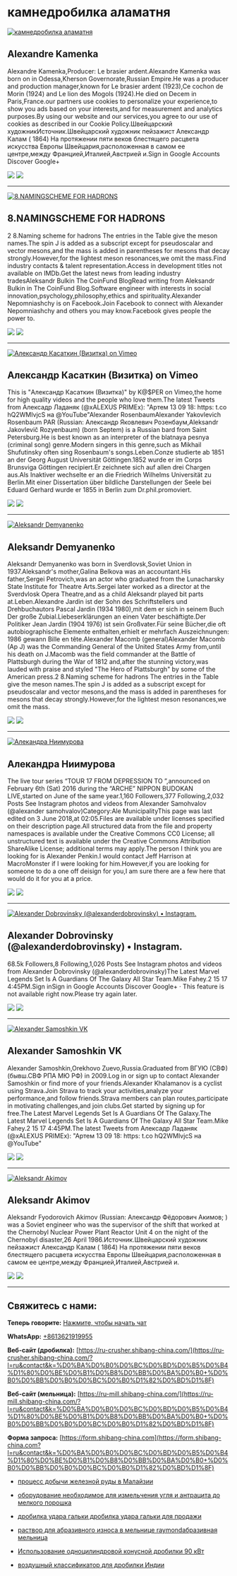 # камнедробилка аламатня

<a href="https://swt.shibang-china.com/?l=ru&img&k=%D0%BA%D0%B0%D0%BC%D0%BD%D0%B5%D0%B4%D1%80%D0%BE%D0%B1%D0%B8%D0%BB%D0%BA%D0%B0+%D0%B0%D0%BB%D0%B0%D0%BC%D0%B0%D1%82%D0%BD%D1%8F" target="_blank">![камнедробилка аламатня](http://static.shibang-china.com/all-800x300/863.jpg)</a>

## Alexandre Kamenka
Alexandre Kamenka,Producer: Le brasier ardent.Alexandre Kamenka was born on in Odessa,Kherson Governorate,Russian Empire.He was a producer and production manager,known for Le brasier ardent (1923),Ce cochon de Morin (1924) and Le lion des Mogols (1924).He died on Decem in Paris,France.our partners use cookies to personalize your experience,to show you ads based on your interests,and for measurement and analytics purposes.By using our website and our services,you agree to our use of cookies as described in our Cookie Policy.Швейцарский художникИсточник.Швейцарский художник пейзажист Александр Калам ( 1864) На протяжении пяти веков блестящего расцвета искусства Европы Швейцария,расположенная в самом ее центре,между Францией,Италией,Австрией и.Sign in Google Accounts Discover Google+


<a href="https://whatsapp.shibangsoft.com/WhatsApp.php" target="_blank" title="WhatsApp">![](http://static.shibang-china.com/icon/whatsapp.png)</a> <a href="https://swt.shibang-china.com/?l=ru&icon&k=%D0%BA%D0%B0%D0%BC%D0%BD%D0%B5%D0%B4%D1%80%D0%BE%D0%B1%D0%B8%D0%BB%D0%BA%D0%B0+%D0%B0%D0%BB%D0%B0%D0%BC%D0%B0%D1%82%D0%BD%D1%8F" target="_blank">![](http://static.shibang-china.com/icon/chat-ru.png)</a>

---

<a href="https://swt.shibang-china.com/?l=ru&img&k=%D0%BA%D0%B0%D0%BC%D0%BD%D0%B5%D0%B4%D1%80%D0%BE%D0%B1%D0%B8%D0%BB%D0%BA%D0%B0+%D0%B0%D0%BB%D0%B0%D0%BC%D0%B0%D1%82%D0%BD%D1%8F" target="_blank">![8.NAMINGSCHEME FOR HADRONS](http://static.shibang-china.com/all-800x300/94.jpg)</a>

## 8.NAMINGSCHEME FOR HADRONS
2 8.Naming scheme for hadrons The entries in the Table give the meson names.The spin J is added as a subscript except for pseudoscalar and vector mesons,and the mass is added in parentheses for mesons that decay strongly.However,for the lightest meson resonances,we omit the mass.Find industry contacts &amp; talent representation.Access in development titles not available on IMDb.Get the latest news from leading industry tradesAleksandr Bulkin The CoinFund BlogRead writing from Aleksandr Bulkin in The CoinFund Blog.Software engineer with interests in social innovation,psychology,philosophy,ethics and spirituality.Alexander Nepomniashchy is on Facebook.Join Facebook to connect with Alexander Nepomniashchy and others you may know.Facebook gives people the power to.


<a href="https://whatsapp.shibangsoft.com/WhatsApp.php" target="_blank" title="WhatsApp">![](http://static.shibang-china.com/icon/whatsapp.png)</a> <a href="https://swt.shibang-china.com/?l=ru&icon&k=%D0%BA%D0%B0%D0%BC%D0%BD%D0%B5%D0%B4%D1%80%D0%BE%D0%B1%D0%B8%D0%BB%D0%BA%D0%B0+%D0%B0%D0%BB%D0%B0%D0%BC%D0%B0%D1%82%D0%BD%D1%8F" target="_blank">![](http://static.shibang-china.com/icon/chat-ru.png)</a>

---

<a href="https://swt.shibang-china.com/?l=ru&img&k=%D0%BA%D0%B0%D0%BC%D0%BD%D0%B5%D0%B4%D1%80%D0%BE%D0%B1%D0%B8%D0%BB%D0%BA%D0%B0+%D0%B0%D0%BB%D0%B0%D0%BC%D0%B0%D1%82%D0%BD%D1%8F" target="_blank">![Александр Касаткин (Визитка) on Vimeo](http://static.shibang-china.com/all-800x300/1496.jpg)</a>

## Александр Касаткин (Визитка) on Vimeo
This is &quot;Александр Касаткин (Визитка)&quot; by K@$PER on Vimeo,the home for high quality videos and the people who love them.The latest Tweets from Алексадр Ладаняк (@xALEXUS PRIMEx): &quot;Артем 13 09 18: https: t.co hQ2WMIvjcS на @YouTube&quot;Alexander RosenbaumAlexander Yakovlevich Rosenbaum PAR (Russian: Александр Яковлевич Розенбаум,Aleksandr Jakovlevič Rozyenbaum) (born Septem) is a Russian bard from Saint Petersburg.He is best known as an interpreter of the blatnaya pesnya (criminal song) genre.Modern singers in this genre,such as Mikhail Shufutinsky often sing Rosenbaum's songs.Leben.Conze studierte ab 1851 an der Georg August Universit&#228;t G&#246;ttingen.1852 wurde er im Corps Brunsviga G&#246;ttingen recipiert.Er zeichnete sich auf allen drei Chargen aus.Als Inaktiver wechselte er an die Friedrich Wilhelms Universit&#228;t zu Berlin.Mit einer Dissertation &#252;ber bildliche Darstellungen der Seele bei Eduard Gerhard wurde er 1855 in Berlin zum Dr.phil.promoviert.


<a href="https://whatsapp.shibangsoft.com/WhatsApp.php" target="_blank" title="WhatsApp">![](http://static.shibang-china.com/icon/whatsapp.png)</a> <a href="https://swt.shibang-china.com/?l=ru&icon&k=%D0%BA%D0%B0%D0%BC%D0%BD%D0%B5%D0%B4%D1%80%D0%BE%D0%B1%D0%B8%D0%BB%D0%BA%D0%B0+%D0%B0%D0%BB%D0%B0%D0%BC%D0%B0%D1%82%D0%BD%D1%8F" target="_blank">![](http://static.shibang-china.com/icon/chat-ru.png)</a>

---

<a href="https://swt.shibang-china.com/?l=ru&img&k=%D0%BA%D0%B0%D0%BC%D0%BD%D0%B5%D0%B4%D1%80%D0%BE%D0%B1%D0%B8%D0%BB%D0%BA%D0%B0+%D0%B0%D0%BB%D0%B0%D0%BC%D0%B0%D1%82%D0%BD%D1%8F" target="_blank">![Aleksandr Demyanenko](http://static.shibang-china.com/all-800x300/67.jpg)</a>

## Aleksandr Demyanenko
Aleksandr Demyanenko was born in Sverdlovsk,Soviet Union in 1937.Aleksandr's mother,Galina Belkova was an accountant.His father,Sergei Petrovich,was an actor who graduated from the Lunacharsky State Institute for Theatre Arts.Sergei later worked as a director at the Sverdvlosk Opera Theatre,and as a child Aleksandr played bit parts at.Leben.Alexandre Jardin ist der Sohn des Schriftstellers und Drehbuchautors Pascal Jardin (1934 1980),mit dem er sich in seinem Buch Der gro&#223;e Zubial.Liebeserkl&#228;rungen an einen Vater besch&#228;ftigte.Der Politiker Jean Jardin (1904 1976) ist sein Gro&#223;vater.F&#252;r seine B&#252;cher,die oft autobiographische Elemente enthalten,erhielt er mehrfach Auszeichnungen: 1986 gewann Bille en t&#234;te.Alexander Macomb (general)Alexander Macomb (Ap J) was the Commanding General of the United States Army from,until his death on J.Macomb was the field commander at the Battle of Plattsburgh during the War of 1812 and,after the stunning victory,was lauded with praise and styled &quot;The Hero of Plattsburgh&quot; by some of the American press.2 8.Naming scheme for hadrons The entries in the Table give the meson names.The spin J is added as a subscript except for pseudoscalar and vector mesons,and the mass is added in parentheses for mesons that decay strongly.However,for the lightest meson resonances,we omit the mass.


<a href="https://whatsapp.shibangsoft.com/WhatsApp.php" target="_blank" title="WhatsApp">![](http://static.shibang-china.com/icon/whatsapp.png)</a> <a href="https://swt.shibang-china.com/?l=ru&icon&k=%D0%BA%D0%B0%D0%BC%D0%BD%D0%B5%D0%B4%D1%80%D0%BE%D0%B1%D0%B8%D0%BB%D0%BA%D0%B0+%D0%B0%D0%BB%D0%B0%D0%BC%D0%B0%D1%82%D0%BD%D1%8F" target="_blank">![](http://static.shibang-china.com/icon/chat-ru.png)</a>

---

<a href="https://swt.shibang-china.com/?l=ru&img&k=%D0%BA%D0%B0%D0%BC%D0%BD%D0%B5%D0%B4%D1%80%D0%BE%D0%B1%D0%B8%D0%BB%D0%BA%D0%B0+%D0%B0%D0%BB%D0%B0%D0%BC%D0%B0%D1%82%D0%BD%D1%8F" target="_blank">![Алекандра Ниимурова](http://static.shibang-china.com/all-800x300/133.jpg)</a>

## Алекандра Ниимурова
The live tour series “TOUR 17 FROM DEPRESSION TO  ”,announced on February 6th (Sat) 2016 during the “ARCHE” NIPPON BUDOKAN LIVE,started on June of the same year.1,160 Followers,377 Following,2,032 Posts See Instagram photos and videos from Alexander Samohvalov (@alexander samohvalov)Category:Ale MunicipalityThis page was last edited on 3 June 2018,at 02:05.Files are available under licenses specified on their description page.All structured data from the file and property namespaces is available under the Creative Commons CC0 License; all unstructured text is available under the Creative Commons Attribution ShareAlike License; additional terms may apply.The person I think you are looking for is Alexander Penkin.I would contact Jeff Harrison at MacroMonster if I were looking for him.However,if you are looking for someone to do a one off deisign for you,I am sure there are a few here that would do it for you at a price.


<a href="https://whatsapp.shibangsoft.com/WhatsApp.php" target="_blank" title="WhatsApp">![](http://static.shibang-china.com/icon/whatsapp.png)</a> <a href="https://swt.shibang-china.com/?l=ru&icon&k=%D0%BA%D0%B0%D0%BC%D0%BD%D0%B5%D0%B4%D1%80%D0%BE%D0%B1%D0%B8%D0%BB%D0%BA%D0%B0+%D0%B0%D0%BB%D0%B0%D0%BC%D0%B0%D1%82%D0%BD%D1%8F" target="_blank">![](http://static.shibang-china.com/icon/chat-ru.png)</a>

---

<a href="https://swt.shibang-china.com/?l=ru&img&k=%D0%BA%D0%B0%D0%BC%D0%BD%D0%B5%D0%B4%D1%80%D0%BE%D0%B1%D0%B8%D0%BB%D0%BA%D0%B0+%D0%B0%D0%BB%D0%B0%D0%BC%D0%B0%D1%82%D0%BD%D1%8F" target="_blank">![Alexander Dobrovinsky (@alexanderdobrovinsky) • Instagram.](http://static.shibang-china.com/all-800x300/1056.jpg)</a>

## Alexander Dobrovinsky (@alexanderdobrovinsky) • Instagram.
68.5k Followers,8 Following,1,026 Posts See Instagram photos and videos from Alexander Dobrovinsky (@alexanderdobrovinsky)The Latest Marvel Legends Set Is A Guardians Of The Galaxy All Star Team.Mike Fahey.2 15 17 4:45PM.Sign inSign in Google Accounts Discover Google+&nbsp;&#0183;&#32;This feature is not available right now.Please try again later.


<a href="https://whatsapp.shibangsoft.com/WhatsApp.php" target="_blank" title="WhatsApp">![](http://static.shibang-china.com/icon/whatsapp.png)</a> <a href="https://swt.shibang-china.com/?l=ru&icon&k=%D0%BA%D0%B0%D0%BC%D0%BD%D0%B5%D0%B4%D1%80%D0%BE%D0%B1%D0%B8%D0%BB%D0%BA%D0%B0+%D0%B0%D0%BB%D0%B0%D0%BC%D0%B0%D1%82%D0%BD%D1%8F" target="_blank">![](http://static.shibang-china.com/icon/chat-ru.png)</a>

---

<a href="https://swt.shibang-china.com/?l=ru&img&k=%D0%BA%D0%B0%D0%BC%D0%BD%D0%B5%D0%B4%D1%80%D0%BE%D0%B1%D0%B8%D0%BB%D0%BA%D0%B0+%D0%B0%D0%BB%D0%B0%D0%BC%D0%B0%D1%82%D0%BD%D1%8F" target="_blank">![Alexander Samoshkin VK](http://static.shibang-china.com/all-800x300/1367.jpg)</a>

## Alexander Samoshkin VK
Alexander Samoshkin,Orekhovo Zuevo,Russia.Graduated from ВГУЮ (СВФ) (бывш.СВФ РПА МЮ РФ) in 2009.Log in or sign up to contact Alexander Samoshkin or find more of your friends.Alexander Khalamanov is a cyclist using Strava.Join Strava to track your activities,analyze your performance,and follow friends.Strava members can plan routes,participate in motivating challenges,and join clubs.Get started by signing up for free.The Latest Marvel Legends Set Is A Guardians Of The Galaxy.The Latest Marvel Legends Set Is A Guardians Of The Galaxy All Star Team.Mike Fahey.2 15 17 4:45PM.The latest Tweets from Алексадр Ладаняк (@xALEXUS PRIMEx): &quot;Артем 13 09 18: https: t.co hQ2WMIvjcS на @YouTube&quot;


<a href="https://whatsapp.shibangsoft.com/WhatsApp.php" target="_blank" title="WhatsApp">![](http://static.shibang-china.com/icon/whatsapp.png)</a> <a href="https://swt.shibang-china.com/?l=ru&icon&k=%D0%BA%D0%B0%D0%BC%D0%BD%D0%B5%D0%B4%D1%80%D0%BE%D0%B1%D0%B8%D0%BB%D0%BA%D0%B0+%D0%B0%D0%BB%D0%B0%D0%BC%D0%B0%D1%82%D0%BD%D1%8F" target="_blank">![](http://static.shibang-china.com/icon/chat-ru.png)</a>

---

<a href="https://swt.shibang-china.com/?l=ru&img&k=%D0%BA%D0%B0%D0%BC%D0%BD%D0%B5%D0%B4%D1%80%D0%BE%D0%B1%D0%B8%D0%BB%D0%BA%D0%B0+%D0%B0%D0%BB%D0%B0%D0%BC%D0%B0%D1%82%D0%BD%D1%8F" target="_blank">![Aleksandr Akimov](http://static.shibang-china.com/all-800x300/138.jpg)</a>

## Aleksandr Akimov
Aleksandr Fyodorovich Akimov (Russian: Александр Фёдорович Акимов; ) was a Soviet engineer who was the supervisor of the shift that worked at the Chernobyl Nuclear Power Plant Reactor Unit 4 on the night of the Chernobyl disaster,26 April 1986.Источник.Швейцарский художник пейзажист Александр Калам ( 1864) На протяжении пяти веков блестящего расцвета искусства Европы Швейцария,расположенная в самом ее центре,между Францией,Италией,Австрией и.

<a href="https://whatsapp.shibangsoft.com/WhatsApp.php" target="_blank" title="WhatsApp">![](http://static.shibang-china.com/icon/whatsapp.png)</a> <a href="https://swt.shibang-china.com/?l=ru&icon&k=%D0%BA%D0%B0%D0%BC%D0%BD%D0%B5%D0%B4%D1%80%D0%BE%D0%B1%D0%B8%D0%BB%D0%BA%D0%B0+%D0%B0%D0%BB%D0%B0%D0%BC%D0%B0%D1%82%D0%BD%D1%8F" target="_blank">![](http://static.shibang-china.com/icon/chat-ru.png)</a>

---
## Свяжитесь с нами:

**Теперь говорите:** [Нажмите, чтобы начать чат](https://swt.shibang-china.com?l=ru&contact&k=%D0%BA%D0%B0%D0%BC%D0%BD%D0%B5%D0%B4%D1%80%D0%BE%D0%B1%D0%B8%D0%BB%D0%BA%D0%B0+%D0%B0%D0%BB%D0%B0%D0%BC%D0%B0%D1%82%D0%BD%D1%8F)

**WhatsApp:**  [+8613621919955](https://whatsapp.shibangsoft.com/WhatsApp.php)

**Веб-сайт (дробилка):** [https://ru-crusher.shibang-china.com/](https://ru-crusher.shibang-china.com/?l=ru&contact&k=%D0%BA%D0%B0%D0%BC%D0%BD%D0%B5%D0%B4%D1%80%D0%BE%D0%B1%D0%B8%D0%BB%D0%BA%D0%B0+%D0%B0%D0%BB%D0%B0%D0%BC%D0%B0%D1%82%D0%BD%D1%8F)

**Веб-сайт (мельница):** [https://ru-mill.shibang-china.com/](https://ru-mill.shibang-china.com/?l=ru&contact&k=%D0%BA%D0%B0%D0%BC%D0%BD%D0%B5%D0%B4%D1%80%D0%BE%D0%B1%D0%B8%D0%BB%D0%BA%D0%B0+%D0%B0%D0%BB%D0%B0%D0%BC%D0%B0%D1%82%D0%BD%D1%8F)

**Форма запроса:** [https://form.shibang-china.com](https://form.shibang-china.com?l=ru&contact&k=%D0%BA%D0%B0%D0%BC%D0%BD%D0%B5%D0%B4%D1%80%D0%BE%D0%B1%D0%B8%D0%BB%D0%BA%D0%B0+%D0%B0%D0%BB%D0%B0%D0%BC%D0%B0%D1%82%D0%BD%D1%8F)

* [процесс добычи железной руды в Малайзии](../131/%D0%BF%D1%80%D0%BE%D1%86%D0%B5%D1%81%D1%81%20%D0%B4%D0%BE%D0%B1%D1%8B%D1%87%D0%B8%20%D0%B6%D0%B5%D0%BB%D0%B5%D0%B7%D0%BD%D0%BE%D0%B9%20%D1%80%D1%83%D0%B4%D1%8B%20%D0%B2%20%D0%9C%D0%B0%D0%BB%D0%B0%D0%B9%D0%B7%D0%B8%D0%B8.md)

* [оборудование необходимое для измельчения угля и антрацита до мелкого порошка](../133/%D0%BE%D0%B1%D0%BE%D1%80%D1%83%D0%B4%D0%BE%D0%B2%D0%B0%D0%BD%D0%B8%D0%B5%20%D0%BD%D0%B5%D0%BE%D0%B1%D1%85%D0%BE%D0%B4%D0%B8%D0%BC%D0%BE%D0%B5%20%D0%B4%D0%BB%D1%8F%20%D0%B8%D0%B7%D0%BC%D0%B5%D0%BB%D1%8C%D1%87%D0%B5%D0%BD%D0%B8%D1%8F%20%D1%83%D0%B3%D0%BB%D1%8F%20%D0%B8%20%D0%B0%D0%BD%D1%82%D1%80%D0%B0%D1%86%D0%B8%D1%82%D0%B0%20%D0%B4%D0%BE%20%D0%BC%D0%B5%D0%BB%D0%BA%D0%BE%D0%B3%D0%BE%20%D0%BF%D0%BE%D1%80%D0%BE%D1%88%D0%BA%D0%B0.md)

* [дробилка удара гальки дробилка удара гальки для продажи](../133/%D0%B4%D1%80%D0%BE%D0%B1%D0%B8%D0%BB%D0%BA%D0%B0%20%D1%83%D0%B4%D0%B0%D1%80%D0%B0%20%D0%B3%D0%B0%D0%BB%D1%8C%D0%BA%D0%B8%20%D0%B4%D1%80%D0%BE%D0%B1%D0%B8%D0%BB%D0%BA%D0%B0%20%D1%83%D0%B4%D0%B0%D1%80%D0%B0%20%D0%B3%D0%B0%D0%BB%D1%8C%D0%BA%D0%B8%20%D0%B4%D0%BB%D1%8F%20%D0%BF%D1%80%D0%BE%D0%B4%D0%B0%D0%B6%D0%B8.md)

* [раствор для абразивного износа в мельнице raymondабразивная мельница](../132/%D1%80%D0%B0%D1%81%D1%82%D0%B2%D0%BE%D1%80%20%D0%B4%D0%BB%D1%8F%20%D0%B0%D0%B1%D1%80%D0%B0%D0%B7%D0%B8%D0%B2%D0%BD%D0%BE%D0%B3%D0%BE%20%D0%B8%D0%B7%D0%BD%D0%BE%D1%81%D0%B0%20%D0%B2%20%D0%BC%D0%B5%D0%BB%D1%8C%D0%BD%D0%B8%D1%86%D0%B5%20raymond%D0%B0%D0%B1%D1%80%D0%B0%D0%B7%D0%B8%D0%B2%D0%BD%D0%B0%D1%8F%20%D0%BC%D0%B5%D0%BB%D1%8C%D0%BD%D0%B8%D1%86%D0%B0.md)

* [Использование одноцилиндровой конусной дробилки 90 кВт](../135/%D0%98%D1%81%D0%BF%D0%BE%D0%BB%D1%8C%D0%B7%D0%BE%D0%B2%D0%B0%D0%BD%D0%B8%D0%B5%20%D0%BE%D0%B4%D0%BD%D0%BE%D1%86%D0%B8%D0%BB%D0%B8%D0%BD%D0%B4%D1%80%D0%BE%D0%B2%D0%BE%D0%B9%20%D0%BA%D0%BE%D0%BD%D1%83%D1%81%D0%BD%D0%BE%D0%B9%20%D0%B4%D1%80%D0%BE%D0%B1%D0%B8%D0%BB%D0%BA%D0%B8%2090%20%D0%BA%D0%92%D1%82.md)

* [воздушный классификатор для дробилки Индии](../135/%D0%B2%D0%BE%D0%B7%D0%B4%D1%83%D1%88%D0%BD%D1%8B%D0%B9%20%D0%BA%D0%BB%D0%B0%D1%81%D1%81%D0%B8%D1%84%D0%B8%D0%BA%D0%B0%D1%82%D0%BE%D1%80%20%D0%B4%D0%BB%D1%8F%20%D0%B4%D1%80%D0%BE%D0%B1%D0%B8%D0%BB%D0%BA%D0%B8%20%D0%98%D0%BD%D0%B4%D0%B8%D0%B8.md)